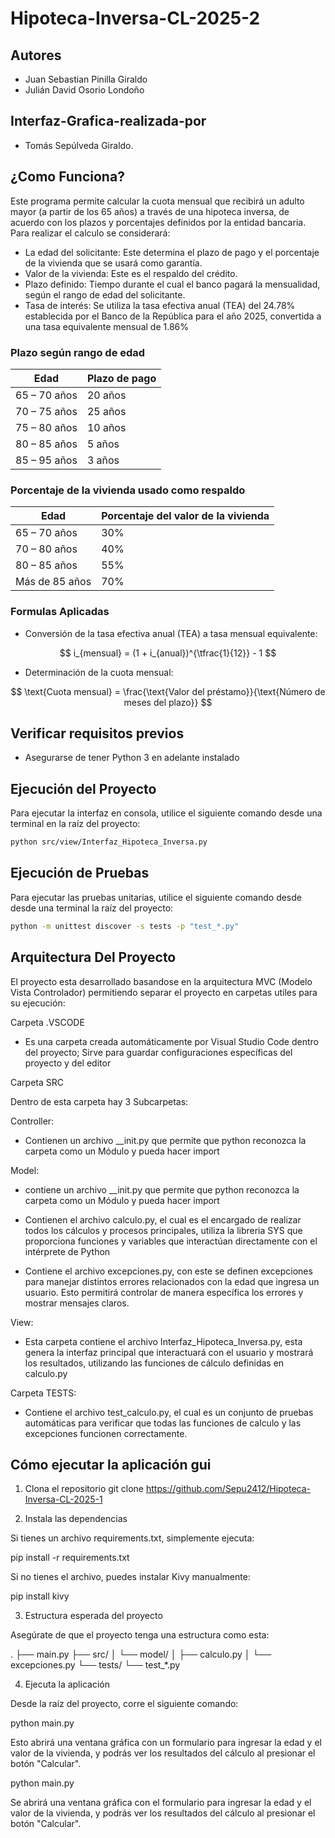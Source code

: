 # Hipoteca-Inversa-CL-2025-2

## Autores 

- Juan Sebastian Pinilla Giraldo
- Julián David Osorio Londoño
## Interfaz-Grafica-realizada-por
- Tomás Sepúlveda Giraldo.

## ¿Como Funciona? 
Este programa permite calcular la cuota mensual que recibirá un adulto mayor (a partir de los 65 años) a través de una hipoteca inversa, de acuerdo con los plazos y porcentajes definidos por la entidad bancaria.
Para realizar el calculo se considerará:
- La edad del solicitante: Este determina el plazo de pago y el porcentaje de la vivienda que se usará como garantía.
- Valor de la vivienda: Este es el respaldo del crédito.
- Plazo definido: Tiempo durante el cual el banco pagará la mensualidad, según el rango de edad del solicitante.
- Tasa de interés: Se utiliza la tasa efectiva anual (TEA) del 24.78% establecida por el Banco de la República para el año 2025, convertida a una tasa equivalente mensual de 1.86%  


### Plazo según rango de edad  

| Edad              | Plazo de pago |
|-------------------|---------------|
| 65 – 70 años      |    20 años    |
| 70 – 75 años      |    25 años    |
| 75 – 80 años      |    10 años    |
| 80 – 85 años      |    5 años     |
| 85 – 95 años      |    3 años     |

### Porcentaje de la vivienda usado como respaldo  

| Edad              | Porcentaje del valor de la vivienda |
|-------------------|-------------------------------------|
| 65 – 70 años      |             30%               |
| 70 – 80 años      |             40%               |
| 80 – 85 años      |             55%               |
| Más de 85 años    |             70%               |

### Formulas Aplicadas 

- Conversión de la tasa efectiva anual (TEA) a tasa mensual equivalente:

$$
i_{mensual} = (1 + i_{anual})^{\tfrac{1}{12}} - 1
$$

- Determinación de la cuota mensual:

$$
\text{Cuota mensual} = \frac{\text{Valor del préstamo}}{\text{Número de meses del plazo}}
$$

 ## Verificar requisitos previos
   - Asegurarse de tener Python 3 en adelante instalado
     
## Ejecución del Proyecto

Para ejecutar la interfaz en consola, utilice el siguiente comando desde una terminal en la raíz del proyecto:

```sh
python src/view/Interfaz_Hipoteca_Inversa.py
```

## Ejecución de Pruebas

Para ejecutar las pruebas unitarias, utilice el siguiente comando desde desde una terminal la raíz del proyecto:

```sh
python -m unittest discover -s tests -p "test_*.py"
```

## Arquitectura Del Proyecto 

El proyecto esta desarrollado basandose en la arquitectura MVC (Modelo Vista Controlador) permitiendo separar el proyecto en carpetas utiles para su ejecución: 

Carpeta .VSCODE 

- Es una carpeta creada automáticamente por Visual Studio Code dentro del proyecto; Sirve para guardar configuraciones específicas del proyecto y del editor 

Carpeta SRC

Dentro de esta carpeta hay 3 Subcarpetas: 

Controller: 
- Contienen un archivo __init.py que permite que python reconozca la carpeta como un Módulo y pueda hacer import

Model:

- contiene un archivo __init.py que permite que python reconozca la carpeta como un Módulo y pueda hacer import

- Contienen el archivo calculo.py, el cual es el encargado de realizar todos los cálculos y procesos principales, utiliza la libreria SYS que proporciona funciones y variables que interactúan directamente con el intérprete de Python 

- Contiene el archivo excepciones.py, con este se definen excepciones para manejar distintos errores relacionados con la edad que ingresa un usuario. Esto permitirá controlar de manera específica los errores y mostrar mensajes claros.

View:

- Esta carpeta contiene el archivo Interfaz_Hipoteca_Inversa.py, esta genera la interfaz principal  que interactuará con el usuario y mostrará los resultados, utilizando las funciones de cálculo definidas en calculo.py

Carpeta TESTS: 

- Contiene el archivo test_calculo.py, el cual es un conjunto de pruebas automáticas para verificar que todas las funciones de calculo y las excepciones funcionen correctamente.

## Cómo ejecutar la aplicación gui

1. Clona el repositorio
git clone https://github.com/Sepu2412/Hipoteca-Inversa-CL-2025-1


2. Instala las dependencias

Si tienes un archivo requirements.txt, simplemente ejecuta:

pip install -r requirements.txt


Si no tienes el archivo, puedes instalar Kivy manualmente:

pip install kivy

3. Estructura esperada del proyecto

Asegúrate de que el proyecto tenga una estructura como esta:

.
├── main.py
├── src/
│   └── model/
│       ├── calculo.py
│       └── excepciones.py
└── tests/
    └── test_*.py

4. Ejecuta la aplicación

Desde la raíz del proyecto, corre el siguiente comando:

python main.py


Esto abrirá una ventana gráfica con un formulario para ingresar la edad y el valor de la vivienda, y podrás ver los resultados del cálculo al presionar el botón "Calcular".

python main.py


Se abrirá una ventana gráfica con el formulario para ingresar la edad y el valor de la vivienda, y podrás ver los resultados del cálculo al presionar el botón "Calcular".


